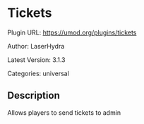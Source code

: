 # Tickets

Plugin URL: https://umod.org/plugins/tickets

Author: LaserHydra

Latest Version: 3.1.3

Categories: universal

## Description

Allows players to send tickets to admin
